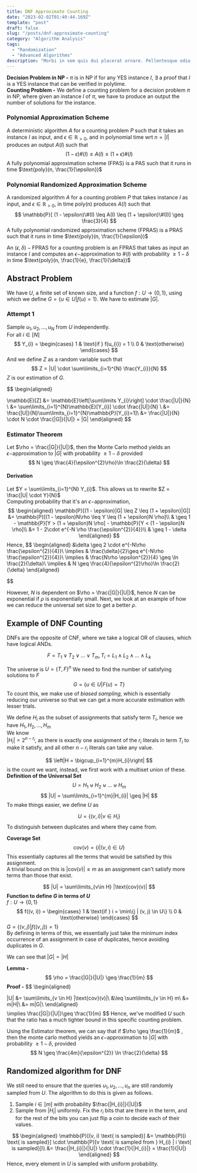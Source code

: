 ```yaml
---
title: DNF Approximate Counting
date: "2023-02-02T01:40:44.169Z"
template: "post"
draft: false
slug: "/posts/dnf-approximate-counting"
category: "Algorithm Analysis"
tags:
  - "Randomization"
  - "Advanced Algorithms"
description: "Morbi in sem quis dui placerat ornare. Pellentesque odio nisi, euismod in, pharetra a, ultricies in, diam. Sed arcu. Cras consequat."
---
```

**Decision Problem in NP -**  $\pi$ is in NP if for any YES instance $I$, $\exists$ a proof that $I$ is a YES instance that can be verified in polytime.\
**Counting Problem -**  We define a counting problem for a decision problem $\pi$ in NP, where given an instance $I$ of $\pi$, we have to produce an output the number of solutions for the instance.

### Polynomial Approximation Scheme
A deterministic algorithm $A$ for a counting problem $P$ such that it takes an instance $I$ as input, and $\epsilon \in \mathbb{R}_{>0}$, and in polynomial time wrt $n = |I|$ produces an output $A(I)$ such that
$$
(1 - \epsilon)\#(I) \leq A(I) \leq (1 + \epsilon)\#(I)
$$
A fully polynomial approximation scheme (FPAS) is a PAS such that it runs in time $\text{poly}(n, \frac{1}{\epsilon})$

### Polynomial Randomized Approximation Scheme
A randomized algorithm $A$ for a counting problem $P$ that takes instance $I$ as input, and $\epsilon \in \mathbb{R}_{>0}$, in time $\text{poly(n)}$ produces $A(I)$ such that
$$
\mathbb{P}[ (1 - \epsilon)\#(I) \leq A(I) \leq (1 + \epsilon)\#(I)] \geq \frac{3}{4}
$$
A fully polynomial randomized approximation scheme (FPRAS) is a PRAS such that it runs in time $\text{poly}(n, \frac{1}{\epsilon})$

An $(\epsilon, \delta)-\text{FPRAS}$ for a counting problem is an FPRAS that takes as input an instance $I$ and computes an $\epsilon-$approximation to $\#(I)$ with probability $\geq 1 - \delta$ in time $\text{poly}(n, \frac{1}{e}, \frac{1}{\delta})$

## Abstract Problem
We have $U$, a finite set of known size, and a function $f: U \rightarrow \{0, 1\}$, using which we define $G = \{u \in U | f(u) = 1\}$. We have to estimate $|G|$.

### Attempt 1
Sample $u_{1}, u_{2}, \dots, u_{N}$ from $U$ independently.\
For all $i \in [N]$
$$
Y_{i} = \begin{cases}
1  & \text{if } f(u_{i}) = 1 \\
0 & \text{otherwise}
\end{cases}
$$
And we define $Z$ as a random variable such that
$$
Z = |U| \cdot \sum\limits_{i=1}^{N} \frac{Y_{i}}{N}
$$
$Z$ is our estimation of $G$.

$$
\begin{aligned}

\mathbb{E}[Z] &= \mathbb{E}\left[\sum\limits Y_{i}\right] \cdot \frac{|U|}{N} \\
&= \sum\limits_{i=1}^{N}\mathbb{E}[Y_{i}] \cdot \frac{|U|}{N} \\
&= \frac{|U|}{N}\sum\limits_{i=1}^{N}\mathbb{P}[Y_{i}=1]\\
&= \frac{|U|}{N} \cdot N \cdot \frac{|G|}{|U|} = |G|
\end{aligned}
$$
### Estimator Theorem
Let $\rho = \frac{|G|}{|U|}$, then the Monte Carlo method yields an $\epsilon-$approximation to $|G|$ with probability $\geq 1 - \delta$ provided
$$
N \geq \frac{4}{\epsilon^{2}\rho}\ln \frac{2}{\delta}
$$
#### Derivation
Let $Y = \sum\limits_{i=1}^{N} Y_{i}$. This allows us to rewrite $Z = \frac{|U| \cdot Y}{N}$\
Computing probability that it's an $\epsilon-$approximation,\
$$
\begin{aligned}
\mathbb{P}[(1 - \epsilon)|G| \leq Z \leq (1 + \epsilon)|G|] &= \mathbb{P}[(1 - \epsilon)N\rho \leq Y \leq (1 + \epsilon)N \rho]\\
& \geq 1 - \mathbb{P}[Y > (1 + \epsilon)N \rho] - \mathbb{P}[Y < (1 - \epsilon)N \rho]\\
&= 1 - 2\cdot e^{-N \rho \frac{\epsilon^{2}}{4}}\\
& \geq 1 - \delta
\end{aligned}
$$
Hence,
$$
\begin{aligned}
&\delta \geq 2 \cdot e^{-N\rho \frac{\epsilon^{2}}{4}}\\
\implies & \frac{\delta}{2}\geq e^{-N\rho \frac{\epsilon^{2}}{4}}\\
\implies & \frac{N\rho \epsilon^{2}}{4} \geq \ln \frac{2}{\delta}\\
\implies & N \geq \frac{4}{\epsilon^{2}\rho}\ln \frac{2}{\delta}
\end{aligned}

$$

However, $N$ is dependent on $\rho = \frac{|G|}{|U|}$, hence $N$ can be exponential if $\rho$ is exponentially small. Next, we look at an example of how we can reduce the universal set size to get a better $\rho$.

## Example of DNF Counting
DNFs are the opposite of CNF, where we take a logical OR of clauses, which have logical ANDs.

$$
F = T_{1}\lor T_{2}\lor \dots \lor T_{m}, T_{i}=L_{1}\land L_{2}\land \dots \land L_{k}
$$

The universe is $U = \{T, F\}^{n}$
We need to find the number of satisfying solutions to $F$
$$
G = \{u \in U | F(u) = T\}
$$
To count this, we make use of *biased sampling*, which is essentially reducing our universe so that we can get a more accurate estimation with lesser trials.

We define $H_{i}$ as the subset of assignments that satisfy term $T_{i}$, hence we have $H_{1}, H_{2}, \dots, H_{m}$\
We know\
$|H_{i}| = 2^{n - r_{i}}$, as there is exactly one assignment of the $r_{i}$ literals in term $T_{i}$ to make it satisfy, and all other $n-r_{i}$ literals can take any value.

$$
\left|H =  \bigcup_{i=1}^{m}H_{i}\right|
$$
is the count we want, instead, we first work with a multiset union of these.\
**Definition of the Universal Set**
$$
U = H_{1}\uplus H_{2}\uplus \dots \uplus H_{m}
$$
$$
|U| = \sum\limits_{i=1}^{m}|H_{i}| \geq |H|
$$
To make things easier, we define $U$ as

$$
U = \{(v, i) | v \in H_{i}\}
$$
To distinguish between duplicates and where they came from.

**Coverage Set**
$$
\text{cov}(v) = \{i | (v, i) \in U\}
$$
This essentially captures all the terms that would be satisfied by this assignment.\
A trivial bound on this is $|\text{cov}(v)| \leq m$ as an assignment can't satisfy more terms than those that exist.

$$
|U| = \sum\limits_{v\in H} |\text{cov}(v)|
$$
**Function to define $G$ in terms of $U$**\
$f: U \rightarrow \{0, 1\}$
$$
f((v, i)) =
\begin{cases}
1  & \text{if } i = \min\{j | (v, j) \in U\} \\
0 & \text{otherwise}
\end{cases}
$$
$G = \{(v, j) | f((v, j)) = 1\}$\
By defining in terms of this, we essentially just take the minimum index occurrence of an assignment in case of duplicates, hence avoiding duplicates in $G$.

We can see that $|G| = |H|$

**Lemma -**
$$
\rho = \frac{|G|}{|U|} \geq \frac{1}{m}
$$
**Proof -**
$$
\begin{aligned}

|U| &= \sum\limits_{v \in H} |\text{cov}(v)|\\
&\leq \sum\limits_{v \in H} m\\
&= m|H|\\
&= m|G|\\
\end{aligned}
$$
$$
\implies \frac{|G|}{|U|}\geq \frac{1}{m}
$$
Hence, we've modified $U$ such that the ratio has a much tighter bound in this specific counting problem.

Using the Estimator theorem, we can say that if $\rho \geq \frac{1}{m}$ , then the monte carlo method yields an $\epsilon-$approximation to $|G|$ with probability $\geq 1 - \delta$, provided
$$
N \geq \frac{4m}{\epsilon^{2}} \ln \frac{2}{\delta}
$$

## Randomized algorithm for DNF
We still need to ensure that the queries $u_{1}, u_{2}, \dots, u_{n}$ are still randomly sampled from $U$. The algorithm to do this is given as follows.
1. Sample $i \in [m]$ with probability $\frac{|H_{i}|}{|U|}$
2. Sample from $|H_{i}|$ uniformly. Fix the $r_{i}$ bits that are there in the term, and for the rest of the bits you can just flip a coin to decide each of their values.

$$
\begin{aligned}
\mathbb{P}[(v, i) \text{ is sampled}] &= \mathbb{P}[i \text{ is sampled}] \cdot \mathbb{P}[v \text{ is sampled from } H_{i} | i \text{ is sampled}]\\
&= \frac{|H_{i}|}{|U|} \cdot \frac{1}{|H_{i}|} = \frac{1}{|U|}
\end{aligned}
$$
Hence, every element in $U$ is sampled with uniform probability.

